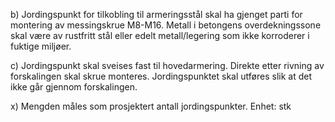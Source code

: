 b) Jordingspunkt for tilkobling til armeringsstål skal ha gjenget parti for montering av messingskrue M8-M16. Metall i betongens overdekningssone skal være av rustfritt stål eller edelt metall/legering som ikke korroderer i fuktige miljøer.

c) Jordingspunkt skal sveises fast til hovedarmering. Direkte etter rivning av forskalingen skal skrue monteres. Jordingspunktet skal utføres slik at det ikke går gjennom forskalingen.

x) Mengden måles som prosjektert antall jordingspunkter. Enhet: stk

